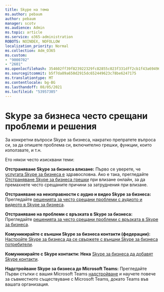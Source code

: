 ```yaml
---
title: Skype на тема
ms.author: pebaum
author: pebaum
manager: scotv
ms.audience: Admin
ms.topic: article
ms.service: o365-administration
ROBOTS: NOINDEX, NOFOLLOW
localization_priority: Normal
ms.collection: Adm_O365
ms.custom:
- "9000702"
- "2601"
ms.openlocfilehash: 354602ff39f823922329fc82855c023f331dff2cb1f43a6949653786a6df7f6d
ms.sourcegitcommit: b5f7da89a650d2915dc652449623c78be6247175
ms.translationtype: MT
ms.contentlocale: bg-BG
ms.lasthandoff: 08/05/2021
ms.locfileid: "53957305"
---
```

# <a name="skype-for-business-common-issues-and-resolutions"></a>Skype за бизнеса често срещани проблеми и решения 

За конкретни въпроси Skype за бизнеса, накратко препратете въпроса си, за да опишете проблема си, включително грешки, функции, които използвате, и т.н. 

Ето някои често изисквани теми:

**Отстраняване Skype за бизнеса влизане:** Първо се уверете, че [услугата Skype за бизнеса е](https://admin.microsoft.com/Adminportal/Home?source=applauncher#/servicehealth) здравословна. Ако е така, прегледайте [Отстраняване Skype за бизнеса грешки](https://docs.microsoft.com/SkypeForBusiness/set-up-skype-for-business-online/troubleshooting-sign-in-errors-for-admins#check-for-common-causes-of-skype-for-business-online-sign-in-errors) при влизане онлайн, за да премахнете често срещаните причини за затруднения при влизане.
 
**Отстраняване на неизправности с аудио и видео Skype за бизнеса:** Прегледайте [решенията за често срещани проблеми с аудиото и видеото в Skype за бизнеса](https://support.office.com/article/Troubleshoot-audio-and-video-in-Skype-for-Business-62777bc6-c52b-47ae-84ba-a8905c3b71dc). 

**Отстраняване на проблеми с връзката в Skype за бизнеса:** Прегледайте [решенията за често срещани проблеми с връзката в Skype за бизнеса](https://support.office.com/article/troubleshoot-connection-issues-in-skype-for-business-ca302828-783f-425c-bbe2-356348583771).

**Комуникирайте с външни Skype за бизнеса контакти (федерации):** [Настройте Skype за бизнеса да се свържете с външни Skype за бизнеса потребители](https://docs.microsoft.com/SkypeForBusiness/set-up-skype-for-business-online/allow-users-to-contact-external-skype-for-business-users).

**Комуникирайте с Skype контакти: Нека** [Skype за бизнеса да добавят Skype контакти](https://docs.microsoft.com/SkypeForBusiness/set-up-skype-for-business-online/let-skype-for-business-users-add-skype-contacts).

**Надстройване Skype за бизнеса до Microsoft Teams:** Прегледайте Първи стъпки с вашия Microsoft Teams [](https://docs.microsoft.com/microsoftteams/coexistence-chat-calls-presence) [надстройване](https://docs.microsoft.com/microsoftteams/upgrade-start-here) и научете повече за съвместното съществуване с Microsoft Teams, докато Teams във вашата организация. 